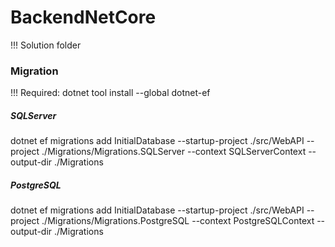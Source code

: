 # BackendNetCore

!!! Solution folder

### Migration

!!! Required: dotnet tool install --global dotnet-ef

##### SQLServer
dotnet ef migrations add InitialDatabase --startup-project ./src/WebAPI --project ./Migrations/Migrations.SQLServer --context SQLServerContext --output-dir ./Migrations

##### PostgreSQL
dotnet ef migrations add InitialDatabase --startup-project ./src/WebAPI --project ./Migrations/Migrations.PostgreSQL --context PostgreSQLContext --output-dir ./Migrations
